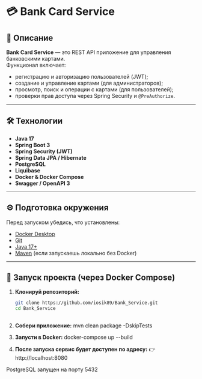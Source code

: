 # 💳 Bank Card Service

## 📘 Описание

**Bank Card Service** — это REST API приложение для управления банковскими картами.  
Функционал включает:
- регистрацию и авторизацию пользователей (JWT);
- создание и управление картами (для администраторов);
- просмотр, поиск и операции с картами (для пользователей);
- проверки прав доступа через Spring Security и `@PreAuthorize`.

---

## 🛠️ Технологии

- **Java 17**
- **Spring Boot 3**
- **Spring Security (JWT)**
- **Spring Data JPA / Hibernate**
- **PostgreSQL**
- **Liquibase**
- **Docker & Docker Compose**
- **Swagger / OpenAPI 3**

---

## ⚙️ Подготовка окружения

Перед запуском убедись, что установлены:
- [Docker Desktop](https://www.docker.com/products/docker-desktop/)
- [Git](https://git-scm.com/)
- [Java 17+](https://adoptium.net/)
- [Maven](https://maven.apache.org/) (если запускаешь локально без Docker)

---

## 🚀 Запуск проекта (через Docker Compose)

1. **Клонируй репозиторий:**
   ```bash
   git clone https://github.com/iosik89/Bank_Service.git
   cd Bank_Service
  
2. **Собери приложение:**
mvn clean package -DskipTests


3. **Запусти в Docker:**
docker-compose up --build

4. **После запуска сервис будет доступен по адресу:**
👉 http://localhost:8080

PostgreSQL запущен на порту 5432




